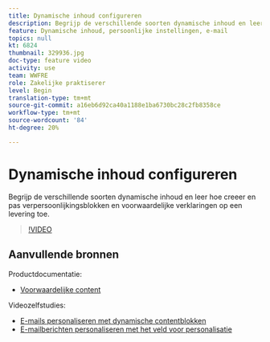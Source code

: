 ```yaml
---
title: Dynamische inhoud configureren
description: Begrijp de verschillende soorten dynamische inhoud en leer hoe creeer en pas verpersoonlijkingsblokken en voorwaardelijke verklaringen op een levering toe.
feature: Dynamische inhoud, persoonlijke instellingen, e-mail
topics: null
kt: 6824
thumbnail: 329936.jpg
doc-type: feature video
activity: use
team: WWFRE
role: Zakelijke praktiserer
level: Begin
translation-type: tm+mt
source-git-commit: a16eb6d92ca40a1188e1ba6730bc28c2fb8358ce
workflow-type: tm+mt
source-wordcount: '84'
ht-degree: 20%

---
```



# Dynamische inhoud configureren

Begrijp de verschillende soorten dynamische inhoud en leer hoe creeer en pas verpersoonlijkingsblokken en voorwaardelijke verklaringen op een levering toe.

>[!VIDEO](https://video.tv.adobe.com/v/329936?quality=12)

## Aanvullende bronnen

Productdocumentatie:

* [Voorwaardelijke content](https://docs.adobe.com/content/help/en/campaign-classic/using/sending-messages/personalizing-deliveries/conditional-content.html)

Videozelfstudies:

* [E-mails personaliseren met dynamische contentblokken](/help/sending-messages/email-channel/personalization-with-dynamic-content-blocks.md)
* [E-mailberichten personaliseren met het veld voor personalisatie](/help/sending-messages/email-channel/personalizing-emails-using-personalization-fields.md)
